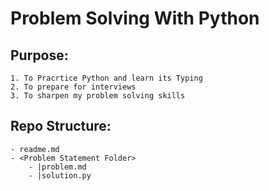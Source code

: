 # Problem Solving With Python

## Purpose:

    1. To Pracrtice Python and learn its Typing
    2. To prepare for interviews
    3. To sharpen my problem solving skills

## Repo Structure:

    - readme.md
    - <Problem Statement Folder>
        - |problem.md
        - |solution.py
